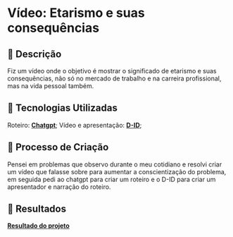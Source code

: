 # Vídeo: Etarismo e suas consequências
## 📒 Descrição
Fiz um vídeo onde o objetivo é mostrar o significado de etarismo e suas consequências, não só no mercado de trabalho e na carreira profissional, mas na vida pessoal também.

## 🤖 Tecnologias Utilizadas
Roteiro: **[Chatgpt](https://chat.openai.com)**;
Vídeo e apresentação: **[D-ID](https://www.d-id.com)**;

## 🧐 Processo de Criação
Pensei em problemas que observo durante o meu cotidiano e resolvi criar um vídeo que falasse sobre para aumentar a conscientização do problema, em seguida pedi ao chatgpt para criar um roteiro e o D-ID para criar um apresentador e narração do roteiro.

## 🚀 Resultados
**[Resultado do projeto](https://youtube.com/shorts/t9wj5_Zkhck?feature=share)**
